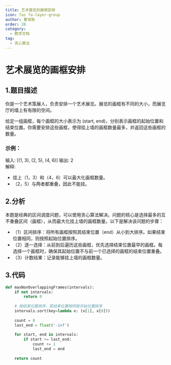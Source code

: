 ```yaml
---
title: 艺术展览的画框安排
icon: fas fa-layer-group
author: 曹培勃
order: 20
category:
  - 教学文档
tag:
  - 贪心算法
---
```


# 艺术展览的画框安排

## 1.题目描述

你是一个艺术策展人，负责安排一个艺术展览。展览的画框有不同的大小，而展览厅的墙上有有限的空间。

给定一组画框，每个画框的大小表示为 (start, end)，分别表示画框的起始位置和结束位置。你需要安排这些画框，使得挂上墙的画框数量最多，并返回这些画框的数量。

### 示例：
  输入: [(1, 3), (2, 5), (4, 6)]
  输出: 2   
  解释: 
   - 挂上（1，3）和（4，6）可以最大化画框数量。
   - （2，5）与两者都重叠，因此不能挂。


## 2.分析
本题是经典的区间调度问题，可以使用贪心算法解决。问题的核心是选择最多的互不重叠区间（画框），从而最大化挂上墙的画框数量。以下是解决该问题的步骤：
- （1）区间排序：将所有画框按照其结束位置（end）从小到大排序。如果结束位置相同，则按照起始位置排序。
- （2）逐一选择：从前到后遍历这些画框，优先选择结束位置最早的画框。每选择一个画框时，确保其起始位置不与前一个已选择的画框的结束位置重叠。
- （3）计数结果：记录能够挂上墙的画框数量。

## 3.代码
```python
def maxNonOverlappingFrames(intervals):
    if not intervals:
        return 0
    
    # 按结束位置排序，若结束位置相同按开始位置排序
    intervals.sort(key=lambda x: (x[1], x[0]))
    
    count = 0
    last_end = float('-inf')
    
    for start, end in intervals:
        if start >= last_end:
            count += 1
            last_end = end
    
    return count

```

